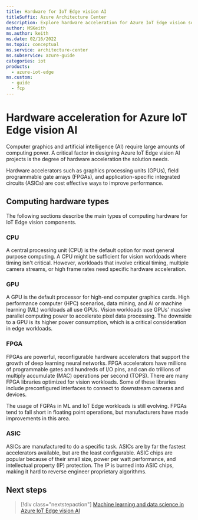 ```yaml
---
title: Hardware for IoT Edge vision AI
titleSuffix: Azure Architecture Center
description: Explore hardware acceleration for Azure IoT Edge vision solutions. Learn about hardware acceleration capabilities of CPUs, GPUs, FPGAs, and ASIC chips.
author: MSKeith
ms.author: keith
ms.date: 02/16/2022
ms.topic: conceptual
ms.service: architecture-center
ms.subservice: azure-guide
categories: iot
products:
  - azure-iot-edge
ms.custom:
  - guide
  - fcp
---
```


# Hardware acceleration for Azure IoT Edge vision AI

Computer graphics and artificial intelligence (AI) require large amounts of computing power. A critical factor in designing Azure IoT Edge vision AI projects is the degree of hardware acceleration the solution needs.

Hardware accelerators such as graphics processing units (GPUs), field programmable gate arrays (FPGAs), and application-specific integrated circuits (ASICs) are cost effective ways to improve performance.

## Computing hardware types

The following sections describe the main types of computing hardware for IoT Edge vision components.

### CPU

A central processing unit (CPU) is the default option for most general purpose computing. A CPU might be sufficient for vision workloads where timing isn't critical. However, workloads that involve critical timing, multiple camera streams, or high frame rates need specific hardware acceleration.

### GPU

A GPU is the default processor for high-end computer graphics cards. High performance computer (HPC) scenarios, data mining, and AI or machine learning (ML) workloads all use GPUs. Vision workloads use GPUs' massive parallel computing power to accelerate pixel data processing. The downside to a GPU is its higher power consumption, which is a critical consideration in edge workloads.

### FPGA

FPGAs are powerful, reconfigurable hardware accelerators that support the growth of deep learning neural networks. FPGA accelerators have millions of programmable gates and hundreds of I/O pins, and can do trillions of multiply accumulate (MAC) operations per second (TOPS). There are many FPGA libraries optimized for vision workloads. Some of these libraries include preconfigured interfaces to connect to downstream cameras and devices.

The usage of FGPAs in ML and IoT Edge workloads is still evolving. FPGAs tend to fall short in floating point operations, but manufacturers have made improvements in this area.

### ASIC

ASICs are manufactured to do a specific task. ASICs are by far the fastest accelerators available, but are the least configurable. ASIC chips are popular because of their small size, power per watt performance, and intellectual property (IP) protection. The IP is burned into ASIC chips, making it hard to reverse engineer proprietary algorithms.

## Next steps

> [!div class="nextstepaction"]
> [Machine learning and data science in Azure IoT Edge vision AI](./machine-learning.md)

